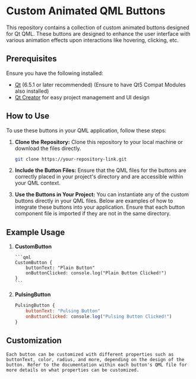 # Custom Animated QML Buttons

This repository contains a collection of custom animated buttons designed for Qt QML. These buttons are designed to enhance the user interface with various animation effects upon interactions like hovering, clicking, etc.

## Prerequisites

Ensure you have the following installed:
- [Qt](https://www.qt.io/download) (6.5.1 or later recommended) (Ensure to have Qt5 Compat Modules also installed)
- [Qt Creator](https://www.qt.io/product/development-tools) for easy project management and UI design

## How to Use

To use these buttons in your QML application, follow these steps:

1. **Clone the Repository:**
   Clone this repository to your local machine or download the files directly.

   ```bash
   git clone https://your-repository-link.git
   ```

2. **Include the Button Files:**
	Ensure that the QML files for the buttons are correctly placed in your project's directory and are accessible within your QML context.

3.	**Use the Buttons in Your Project:**
	You can instantiate any of the custom buttons directly in your QML files. Below are examples of how to integrate these buttons into your application. Ensure that each button component file is imported if they are not in the same directory.
	
## Example Usage

1.	**CustomButton**
 
		```qml
		CustomButton {
			buttonText: "Plain Button"
			onButtonClicked: console.log("Plain Button Clicked!")
		}
		```
		
		
2.	 **PulsingButton**
 
		```qml
		PulsingButton {
			buttonText: "Pulsing Button"
			onButtonClicked: console.log("Pulsing Button Clicked!")
		}
		```
	
## Customization

	Each button can be customized with different properties such as buttonText, color, radius, and more, depending on the design of the button. Refer to the documentation within each button's QML file for more details on what properties can be customized.